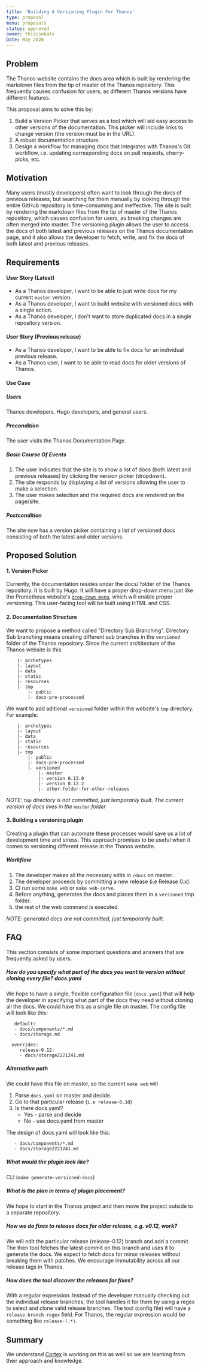 ```yaml
---
title: 'Building A Versioning Plugin For Thanos'
type: proposal
menu: proposals
status: approved
owner: thisisobate
Date: May 2020
---
```



## Problem

The Thanos website contains the docs area which is built by rendering the markdown files from the tip of master of the Thanos repository. This frequently causes confusion for users, as different Thanos versions have different features.

This proposal aims to solve this by:

1. Build a Version Picker that serves as a tool which will aid easy access to other versions of the documentation. This picker will include links to change version (the version must be in the URL).
2. A robust documentation structure.
3. Design a workflow for managing docs that integrates with Thanos's Git workflow, i.e. updating corresponding docs on pull requests, cherry-picks, etc.

## Motivation

Many users (mostly developers) often want to look through the docs of previous releases, but searching for them manually by looking through the entire GitHub repository is time-consuming and ineffective. The site is built by rendering the markdown files from the tip of master of the Thanos repository, which causes confusion for users, as breaking changes are often merged into master. The versioning plugin allows the user to access the docs of both latest and previous releases on the Thanos documentation page, and it also allows the developer to fetch, write, and fix the docs of both latest and previous releases.


## Requirements

#### User Story (Latest)

* As a Thanos developer, I want to be able to just write docs for my current `master` version.
* As a Thanos developer, I want to build website with versioned docs with a single action.
* As a Thanos developer, I don't want to store duplicated docs in a single repository version.

#### User Story (Previous release)

* As a Thanos developer, I want to be able to fix docs for an individual previous release.
* As a Thanos user, I want to be able to read docs for older versions of Thanos.

#### Use Case

##### Users
Thanos developers, Hugo developers, and general users.

##### Precondition
The user visits the Thanos Documentation Page.

##### Basic Course Of Events

1. The user indicates that the site is to show a list of docs (both latest and previous releases) by clicking the version picker (dropdown).
2. The site responds by displaying a list of versions allowing the user to make a selection.
3. The user makes selection and the required docs are rendered on the page/site.

##### Postcondition

The site now has a version picker containing a list of versioned docs consisting of both the latest and older versions.

## Proposed Solution

#### 1. Version Picker

Currently, the documentation resides under the docs/ folder of the Thanos repository. It is built by Hugo. It will have a proper drop-down menu just like the Prometheus website's [`drop-down menu`](https://prometheus.io/docs/introduction/overview/), which will enable proper versioning. This user-facing tool will be built using HTML and CSS.

#### 2. Documentation Structure

We want to propose a method called "Directory Sub Branching".
Directory Sub branching means creating different sub branches in the `versioned` folder of the Thanos repository. Since the current architecture of the Thanos website is this:

```|- website
    |- archetypes
    |- layout
    |- data
    |- static
    |- resources
    |- tmp
        |- public
        |- docs-pre-processed
```
We want to add aditional `versioned` folder within the website's `tmp` directory. For example:

```|- website
    |- archetypes
    |- layout
    |- data
    |- static
    |- resources
    |- tmp
        |- public
        |- docs-pre-processed
        |- versioned
            |- master
            |- version 0.13.0
            |- version 0.12.2
            |- other-folder-for-other-releases
```
_NOTE: `tmp` directory is not committed, just temporarily built. The current version of docs lives in the `master` folder_


#### 3. Building a versioning plugin

Creating a plugin that can automate these processes would save us a lot of development time and stress. This approach promises to be useful when it comes to versioning different release in the Thanos website.


##### Workflow

1. The developer makes all the necessary edits in `/docs` on master.
2. The developer proceeds by committing a new release (i.e Release 0.x).
3. CI run some `make web` or `make web-serve`.
4. Before anything, generates the docs and places them in a `versioned` tmp folder.
5. the rest of the web command is executed.

_NOTE: generated docs are not committed, just temporarily built._

## FAQ

This section consists of some important questions and answers that are frequently asked by users.

##### How do you specify what part of the docs you want to version without cloning every file? docs.yaml

We hope to have a single, flexible configuration file (`docs.yaml`) that will help the developer in specifying what part of the docs they need without cloning all the docs. We could have this as a single file on master. The config file will look like this:

```versioned:
   default:
   - docs/components/*.md
   - docs/storage.md

  overrides:
     release-0.12:
     - docs/storage2221241.md
```
##### Alternative path

We could have this file on master, so the current `make web` will

1. Parse `docs.yaml` on master and decide.
1. Go to that particular release (`i.e release-0.10`)
1. Is there docs.yaml?
    * Yes - parse and decide
    * No - use docs.yaml from master

The design of docs.yaml will look like this:

```versioned:
   - docs/components/*.md
   - docs/storage2221241.md
```
##### What would the plugin look like?

CLI (`make generate-versioned-docs`)

##### What is the plan in terms of plugin placement?

We hope to start in the Thanos project and then move the project outside to a separate repository.

##### How we do fixes to release docs for older release, e.g. v0.12, work?

We will edit the particular release (release-0.12) branch and add a commit. The then tool fetches the latest commit on this branch and uses it to generate the docs. We expect to fetch docs for minor releases without breaking them with patches. We encourage immutability across all our release tags in Thanos.

##### How does the tool discover the releases for fixes?

With a regular expression. Instead of the developer manually checking out the individual release branches, the tool handles it for them by using a regex to select and clone valid release branches. The tool (config file) will have a `release-branch-regex` field. For Thanos, the regular expression would be something like `release-(.*)`.

## Summary

We understand [Cortex](https://github.com/cortexproject/cortex/pull/2349) is working on this as well so we are learning from their approach and knowledge.
